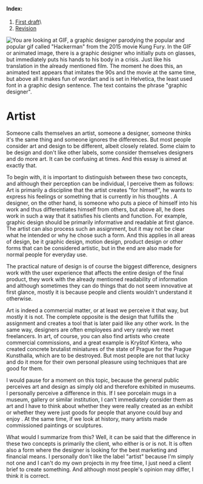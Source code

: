 #### Index:
1) [First draft](01-one-word/01-word_first-draft.md)\
2) [Revision](01-one-word/01-word_revision.md)

![You are looking at GIF, a graphic designer parodying the popular and popular gif called "Hackerman" from the 2015 movie Kung Fury. In the GIF or animated image, there is a graphic designer who initially puts on glasses, but immediately puts his hands to his body in a crisis. Just like his translation in the already mentioned film. The moment he does this, an animated text appears that imitates the 90s and the movie at the same time, but above all it makes fun of wordart and is set in Helvetica, the least used font in a graphic design sentence. The text contains the phrase "graphic designer".](Graphic_designer_03.gif)
# Artist 

Someone calls themselves an artist, someone a designer, someone thinks it's the same thing and someone ignores the differences. But most people consider art and design to be different, albeit closely related. Some claim to be design and don't like other labels, some consider themselves designers and do more art. It can be confusing at times. And this essay is aimed at exactly that.

To begin with, it is important to distinguish between these two concepts, and although their perception can be individual, I perceive them as follows: Art is primarily a discipline that the artist creates "for himself", he wants to express his feelings or something that is currently in his thoughts . A designer, on the other hand, is someone who puts a piece of himself into his work and thus differentiates himself from others, but above all, he does work in such a way that it satisfies his clients and function. For example, graphic design should be primarily informative and readable at first glance. The artist can also process such an assignment, but it may not be clear what he intended or why he chose such a form. And this applies in all areas of design, be it graphic design, motion design, product design or other forms that can be considered artistic, but in the end are also made for normal people for everyday use.

The practical nature of design is of course the biggest difference, designers work with the user experience that affects the entire design of the final product, they work with the already mentioned readability of information and although sometimes they can do things that do not seem innovative at first glance, mostly it is because people and clients wouldn't understand it otherwise.

Art is indeed a commercial matter, or at least we perceive it that way, but mostly it is not. The complete opposite is the design that fulfills the assignment and creates a tool that is later paid like any other work. In the same way, designers are often employees and very rarely we meet freelancers. In art, of course, you can also find artists who create commercial commissions, and a great example is Kryštof Kintera, who created concrete brutalist miniatures of the state of Prague for the Prague Kunsthalla, which are to be destroyed. But most people are not that lucky and do it more for their own personal pleasure using techniques that are good for them.

I would pause for a moment on this topic, because the general public perceives art and design as simply old and therefore exhibited in museums. I personally perceive a difference in this. If I see porcelain mugs in a museum, gallery or similar institution, I can't immediately consider them as art and I have to think about whether they were really created as an exhibit or whether they were just goods for people that anyone could buy and enjoy . At the same time, if we look at history, many artists made commissioned paintings or sculptures.

What would I summarize from this? Well, it can be said that the difference in these two concepts is primarily the client, who either is or is not. It is often also a form where the designer is looking for the best marketing and financial means. I personally don't like the label "artist" because I'm simply not one and I can't do my own projects in my free time, I just need a client brief to create something. And although most people's opinion may differ, I think it is correct.